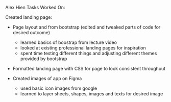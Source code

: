 Alex Hien
Tasks Worked On:

Created landing page:

- Page layout and from bootstrap (edited and tweaked parts of code for desired outcome)
  - learned basics of boostrap from lecture video
  - looked at existing professional landing pages for inspiration
  - spent time testing different things and adjusting different themes provided by bootstrap
  
- Formatted landing page with CSS for page to look consistent throughout

- Created images of app on Figma
  - used basic icon images from google
  - learned to layer sheets, shapes, images and texts for desired image
